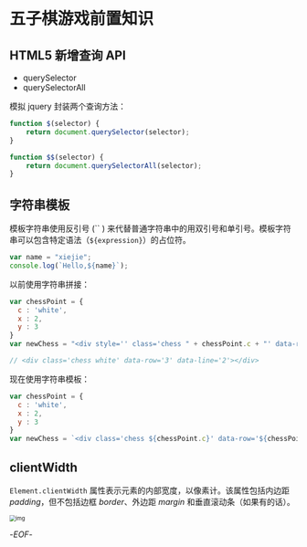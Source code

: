 # 五子棋游戏前置知识



## HTML5 新增查询 API



- querySelector
- querySelectorAll



模拟 jquery 封装两个查询方法：



```js
function $(selector) {
  	return document.querySelector(selector);
}

function $$(selector) {
    return document.querySelectorAll(selector);
}
```



## 字符串模板



模板字符串使用反引号 (\`\` ) 来代替普通字符串中的用双引号和单引号。模板字符串可以包含特定语法（`${expression}`）的占位符。



```js
var name = "xiejie";
console.log(`Hello,${name}`);
```



以前使用字符串拼接：



```js
var chessPoint = {
  c : 'white',
  x : 2,
  y : 3
}
var newChess = "<div style='' class='chess " + chessPoint.c + "' data-row='" + chessPoint.y + "' data-line='" + chessPoint.x + "'></div>";

// <div class='chess white' data-row='3' data-line='2'></div>
```



现在使用字符串模板：



```js
var chessPoint = {
  c : 'white',
  x : 2,
  y : 3
}
var newChess = `<div class='chess ${chessPoint.c}' data-row='${chessPoint.y}' data-line='${chessPoint.x}'></div>`
```





## clientWidth



`Element.clientWidth` 属性表示元素的内部宽度，以像素计。该属性包括内边距 *padding*，但不包括边框 *border*、外边距 *margin* 和垂直滚动条（如果有的话）。



<img src="https://xiejie-typora.oss-cn-chengdu.aliyuncs.com/2021-07-24-082514.jpg" alt="img" style="zoom: 67%;" />



-*EOF*-



